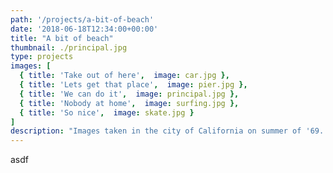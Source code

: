 ```yaml
---
path: '/projects/a-bit-of-beach'
date: '2018-06-18T12:34:00+00:00'
title: "A bit of beach"
thumbnail: ./principal.jpg
type: projects
images: [
  { title: 'Take out of here',  image: car.jpg },
  { title: 'Lets get that place',  image: pier.jpg },
  { title: 'We can do it',  image: principal.jpg },
  { title: 'Nobody at home',  image: surfing.jpg },
  { title: 'So nice',  image: skate.jpg }
]
description: "Images taken in the city of California on summer of '69. Lorem ipsum dolor sit amet, consectetur adipiscing elit. Nunc sit amet augue lorem. Pellentesque habitant morbi tristique senectus et netus et malesuada fames ac turpis egestas. Aenean cursus sem ligula, quis facilisis erat bibendum ut."
---
```

asdf